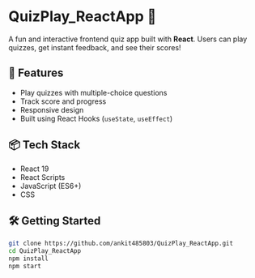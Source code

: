 # QuizPlay_ReactApp 🎯

A fun and interactive frontend quiz app built with **React**. Users can play quizzes, get instant feedback, and see their scores!

## 🚀 Features
- Play quizzes with multiple-choice questions  
- Track score and progress  
- Responsive design  
- Built using React Hooks (`useState`, `useEffect`)

## 📦 Tech Stack
- React 19  
- React Scripts  
- JavaScript (ES6+)  
- CSS

## 🛠️ Getting Started

```bash
git clone https://github.com/ankit485803/QuizPlay_ReactApp.git
cd QuizPlay_ReactApp
npm install
npm start
